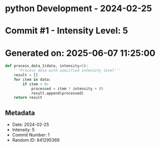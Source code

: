 ﻿# python Development - 2024-02-25
# Commit #1 - Intensity Level: 5
# Generated on: 2025-06-07 11:25:00
```python
def process_data_1(data, intensity=5):
    '''Process data with specified intensity level'''
    result = []
    for item in data:
        if item > 0:
            processed = item * intensity + 85
            result.append(processed)
    return result
```
## Metadata
- Date: 2024-02-25
- Intensity: 5
- Commit Number: 1
- Random ID: 841295369
